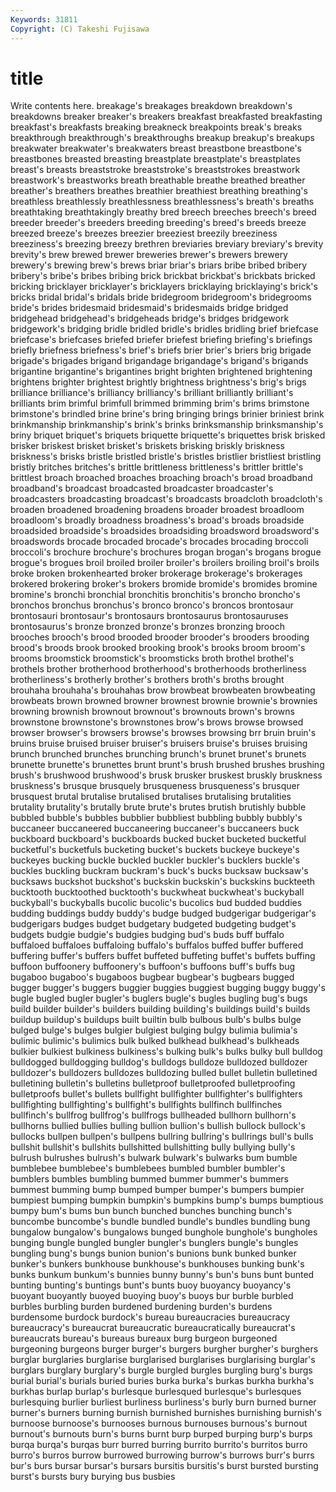 ```yaml
---
Keywords: 31811 
Copyright: (C) Takeshi Fujisawa
---
```


# title

Write contents here.
breakage's breakages breakdown breakdown's breakdowns breaker breaker's breakers breakfast
breakfasted breakfasting breakfast's breakfasts breaking breakneck breakpoints break's breaks breakthrough
breakthrough's breakthroughs breakup breakup's breakups breakwater breakwater's breakwaters breast breastbone
breastbone's breastbones breasted breasting breastplate breastplate's breastplates breast's breasts breaststroke
breaststroke's breaststrokes breastwork breastwork's breastworks breath breathable breathe breathed breather
breather's breathers breathes breathier breathiest breathing breathing's breathless breathlessly breathlessness
breathlessness's breath's breaths breathtaking breathtakingly breathy bred breech breeches breech's
breed breeder breeder's breeders breeding breeding's breed's breeds breeze breezed
breeze's breezes breezier breeziest breezily breeziness breeziness's breezing breezy brethren
breviaries breviary breviary's brevity brevity's brew brewed brewer breweries brewer's
brewers brewery brewery's brewing brew's brews briar briar's briars bribe
bribed bribery bribery's bribe's bribes bribing brick brickbat brickbat's brickbats
bricked bricking bricklayer bricklayer's bricklayers bricklaying bricklaying's brick's bricks bridal
bridal's bridals bride bridegroom bridegroom's bridegrooms bride's brides bridesmaid bridesmaid's
bridesmaids bridge bridged bridgehead bridgehead's bridgeheads bridge's bridges bridgework bridgework's
bridging bridle bridled bridle's bridles bridling brief briefcase briefcase's briefcases
briefed briefer briefest briefing briefing's briefings briefly briefness briefness's brief's
briefs brier brier's briers brig brigade brigade's brigades brigand brigandage
brigandage's brigand's brigands brigantine brigantine's brigantines bright brighten brightened brightening
brightens brighter brightest brightly brightness brightness's brig's brigs brilliance brilliance's
brilliancy brilliancy's brilliant brilliantly brilliant's brilliants brim brimful brimfull brimmed
brimming brim's brims brimstone brimstone's brindled brine brine's bring bringing
brings brinier briniest brink brinkmanship brinkmanship's brink's brinks brinksmanship brinksmanship's
briny briquet briquet's briquets briquette briquette's briquettes brisk brisked brisker
briskest brisket brisket's briskets brisking briskly briskness briskness's brisks bristle
bristled bristle's bristles bristlier bristliest bristling bristly britches britches's brittle
brittleness brittleness's brittler brittle's brittlest broach broached broaches broaching broach's
broad broadband broadband's broadcast broadcasted broadcaster broadcaster's broadcasters broadcasting broadcast's
broadcasts broadcloth broadcloth's broaden broadened broadening broadens broader broadest broadloom
broadloom's broadly broadness broadness's broad's broads broadside broadsided broadside's broadsides
broadsiding broadsword broadsword's broadswords brocade brocaded brocade's brocades brocading broccoli
broccoli's brochure brochure's brochures brogan brogan's brogans brogue brogue's brogues
broil broiled broiler broiler's broilers broiling broil's broils broke broken
brokenhearted broker brokerage brokerage's brokerages brokered brokering broker's brokers bromide
bromide's bromides bromine bromine's bronchi bronchial bronchitis bronchitis's broncho broncho's
bronchos bronchus bronchus's bronco bronco's broncos brontosaur brontosauri brontosaur's brontosaurs
brontosaurus brontosauruses brontosaurus's bronze bronzed bronze's bronzes bronzing brooch brooches
brooch's brood brooded brooder brooder's brooders brooding brood's broods brook
brooked brooking brook's brooks broom broom's brooms broomstick broomstick's broomsticks
broth brothel brothel's brothels brother brotherhood brotherhood's brotherhoods brotherliness brotherliness's
brotherly brother's brothers broth's broths brought brouhaha brouhaha's brouhahas brow
browbeat browbeaten browbeating browbeats brown browned browner brownest brownie brownie's
brownies browning brownish brownout brownout's brownouts brown's browns brownstone brownstone's
brownstones brow's brows browse browsed browser browser's browsers browse's browses
browsing brr bruin bruin's bruins bruise bruised bruiser bruiser's bruisers
bruise's bruises bruising brunch brunched brunches brunching brunch's brunet brunet's
brunets brunette brunette's brunettes brunt brunt's brush brushed brushes brushing
brush's brushwood brushwood's brusk brusker bruskest bruskly bruskness bruskness's brusque
brusquely brusqueness brusqueness's brusquer brusquest brutal brutalise brutalised brutalises brutalising
brutalities brutality brutality's brutally brute brute's brutes brutish brutishly bubble
bubbled bubble's bubbles bubblier bubbliest bubbling bubbly bubbly's buccaneer buccaneered
buccaneering buccaneer's buccaneers buck buckboard buckboard's buckboards bucked bucket bucketed
bucketful bucketful's bucketfuls bucketing bucket's buckets buckeye buckeye's buckeyes bucking
buckle buckled buckler buckler's bucklers buckle's buckles buckling buckram buckram's
buck's bucks bucksaw bucksaw's bucksaws buckshot buckshot's buckskin buckskin's buckskins
buckteeth bucktooth bucktoothed bucktooth's buckwheat buckwheat's buckyball buckyball's buckyballs bucolic
bucolic's bucolics bud budded buddies budding buddings buddy buddy's budge
budged budgerigar budgerigar's budgerigars budges budget budgetary budgeted budgeting budget's
budgets budgie budgie's budgies budging bud's buds buff buffalo buffaloed
buffaloes buffaloing buffalo's buffalos buffed buffer buffered buffering buffer's buffers
buffet buffeted buffeting buffet's buffets buffing buffoon buffoonery buffoonery's buffoon's
buffoons buff's buffs bug bugaboo bugaboo's bugaboos bugbear bugbear's bugbears
bugged bugger bugger's buggers buggier buggies buggiest bugging buggy buggy's
bugle bugled bugler bugler's buglers bugle's bugles bugling bug's bugs
build builder builder's builders building building's buildings build's builds buildup
buildup's buildups built builtin bulb bulbous bulb's bulbs bulge bulged
bulge's bulges bulgier bulgiest bulging bulgy bulimia bulimia's bulimic bulimic's
bulimics bulk bulked bulkhead bulkhead's bulkheads bulkier bulkiest bulkiness bulkiness's
bulking bulk's bulks bulky bull bulldog bulldogged bulldogging bulldog's bulldogs
bulldoze bulldozed bulldozer bulldozer's bulldozers bulldozes bulldozing bulled bullet bulletin
bulletined bulletining bulletin's bulletins bulletproof bulletproofed bulletproofing bulletproofs bullet's bullets
bullfight bullfighter bullfighter's bullfighters bullfighting bullfighting's bullfight's bullfights bullfinch bullfinches
bullfinch's bullfrog bullfrog's bullfrogs bullheaded bullhorn bullhorn's bullhorns bullied bullies
bulling bullion bullion's bullish bullock bullock's bullocks bullpen bullpen's bullpens
bullring bullring's bullrings bull's bulls bullshit bullshit's bullshits bullshitted bullshitting
bully bullying bully's bulrush bulrushes bulrush's bulwark bulwark's bulwarks bum
bumble bumblebee bumblebee's bumblebees bumbled bumbler bumbler's bumblers bumbles bumbling
bummed bummer bummer's bummers bummest bumming bump bumped bumper bumper's
bumpers bumpier bumpiest bumping bumpkin bumpkin's bumpkins bump's bumps bumptious
bumpy bum's bums bun bunch bunched bunches bunching bunch's buncombe
buncombe's bundle bundled bundle's bundles bundling bung bungalow bungalow's bungalows
bunged bunghole bunghole's bungholes bunging bungle bungled bungler bungler's bunglers
bungle's bungles bungling bung's bungs bunion bunion's bunions bunk bunked
bunker bunker's bunkers bunkhouse bunkhouse's bunkhouses bunking bunk's bunks bunkum
bunkum's bunnies bunny bunny's bun's buns bunt bunted bunting bunting's
buntings bunt's bunts buoy buoyancy buoyancy's buoyant buoyantly buoyed buoying
buoy's buoys bur burble burbled burbles burbling burden burdened burdening
burden's burdens burdensome burdock burdock's bureau bureaucracies bureaucracy bureaucracy's bureaucrat
bureaucratic bureaucratically bureaucrat's bureaucrats bureau's bureaus bureaux burg burgeon burgeoned
burgeoning burgeons burger burger's burgers burgher burgher's burghers burglar burglaries
burglarise burglarised burglarises burglarising burglar's burglars burglary burglary's burgle burgled
burgles burgling burg's burgs burial burial's burials buried buries burka
burka's burkas burkha burkha's burkhas burlap burlap's burlesque burlesqued burlesque's
burlesques burlesquing burlier burliest burliness burliness's burly burn burned burner
burner's burners burning burnish burnished burnishes burnishing burnish's burnoose burnoose's
burnooses burnous burnouses burnous's burnout burnout's burnouts burn's burns burnt
burp burped burping burp's burps burqa burqa's burqas burr burred
burring burrito burrito's burritos burro burro's burros burrow burrowed burrowing
burrow's burrows burr's burrs bur's burs bursar bursar's bursars bursitis
bursitis's burst bursted bursting burst's bursts bury burying bus busbies
